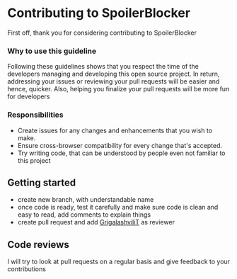 # Contributing to SpoilerBlocker

First off, thank you for considering contributing to SpoilerBlocker

### Why to use this guideline
Following these guidelines shows that you respect the time of the developers managing and developing this open source project. In return, addressing your issues or reviewing your pull requests will be easier and hence, quicker. Also, helping you finalize your pull requests will be more fun for developers

### Responsibilities
- Create issues for any changes and enhancements that you wish to make.
- Ensure cross-browser compatibility for every change that's accepted.
- Try writing code, that can be understood by people even not familiar to this project

## Getting started
- create new branch, with understandable name
- once code is ready, test it carefully and make sure code is clean and easy to read, add comments to explain things
- create pull request and add [GrigalashviliT](https://github.com/GrigalashviliT) as reviewer

## Code reviews
I will try to look at pull requests on a regular basis and give feedback to your contributions